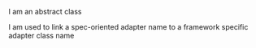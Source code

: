 I am an abstract class

I am used to link a spec-oriented adapter name to a framework specific adapter class name